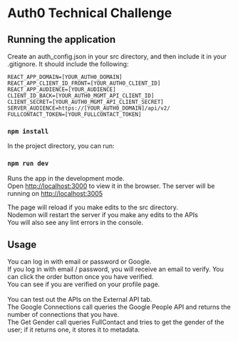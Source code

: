 # Auth0 Technical Challenge

## Running the application

Create an auth_config.json in your src directory, and then include it in your .gitignore. It should include the following: 
```
REACT_APP_DOMAIN=[YOUR_AUTH0_DOMAIN]
REACT_APP_CLIENT_ID_FRONT=[YOUR_AUTH0_CLIENT_ID]
REACT_APP_AUDIENCE=[YOUR_AUDIENCE]
CLIENT_ID_BACK=[YOUR_AUTH0_MGMT_API_CLIENT_ID]
CLIENT_SECRET=[YOUR_AUTH0_MGMT_API_CLIENT_SECRET]
SERVER_AUDIENCE=https://[YOUR_AUTH0_DOMAIN]/api/v2/
FULLCONTACT_TOKEN=[YOUR_FULLCONTACT_TOKEN]

```

### `npm install`

In the project directory, you can run:

### `npm run dev`

Runs the app in the development mode.<br>
Open [http://localhost:3000](http://localhost:3000) to view it in the browser.
The server will be running on [http://localhost:3005](http://localhost:3005)

The page will reload if you make edits to the src directory.<br>
Nodemon will restart the server if you make any edits to the APIs <br>
You will also see any lint errors in the console.

## Usage 
You can log in with email or password or Google. <br>
If you log in with email / password, you will receive an email to verify. You can click the order button once you have verified. <br>
You can see if you are verified on your profile page.<br>
<br>
You can test out the APIs on the External API tab.<br>
The Google Connections call queries the Google People API and returns the number of connections that you have. <br>
The Get Gender call queries FullContact and tries to get the gender of the user; if it returns one, it stores it to metadata.
